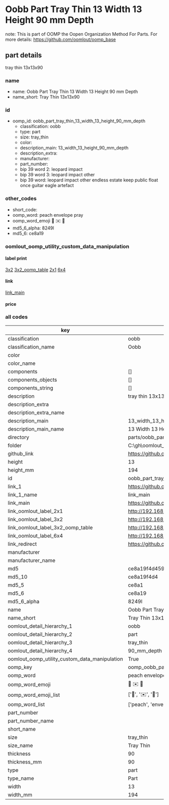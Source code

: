 # Oobb Part Tray Thin 13 Width 13 Height 90 mm Depth  

note: This is part of OOMP the Oopen Organization Method For Parts. For more details: https://github.com/oomlout/oomp_base

##  part details
  



tray thin 13x13x90



### name
* name: Oobb Part Tray Thin 13 Width 13 Height 90 mm Depth
* name_short: Tray Thin 13x13x90 
### id
* oomp_id: oobb_part_tray_thin_13_width_13_height_90_mm_depth
  * classification: oobb
  * type: part
  * size: tray_thin
  * color: 
  * description_main: 13_width_13_height_90_mm_depth
  * description_extra: 
  * manufacturer: 
  * part_number: 
  * bip 39 word 2: leopard impact
  * bip 39 word 3: leopard impact other
  * bip 39 word: leopard impact other endless estate keep public float once guitar eagle artefact

### other_codes
* short_code: 
* oomp_word: peach envelope pray
* oomp_word_emoji :peach: :envelope: :pray:
* md5_6_alpha: 8249l
* md5_6: ce8a19






### oomlout_oomp_utility_custom_data_manipulation
#### label print
[3x2](http://192.168.1.245:1112/?label=oomp%208249l)
[3x2_oomp_table](http://192.168.1.108:1112/?label=oomp%208249l)
[2x1](http://192.168.1.242:1112/?label=oomp%208249l)
[6x4](http://192.168.1.55:1112/?label=oomp%208249l)    

#### link

[link_main](https://github.com/oomlout/oomlout_oobb_version_4_generated_parts/tree/main/navigation_oomp/oobb/part/tray_thin/13_width_13_height_90_mm_depth/part)                              

#### price







### all codes 
| key | value |  
| --- | --- |  
| classification | oobb |  
| classification_name | Oobb |  
| color |  |  
| color_name |  |  
| components | [] |  
| components_objects | [] |  
| components_string | [] |  
| description | tray thin 13x13x90 |  
| description_extra |  |  
| description_extra_name |  |  
| description_main | 13_width_13_height_90_mm_depth |  
| description_main_name | 13 Width 13 Height 90 mm Depth |  
| directory | parts/oobb_part_tray_thin_13_width_13_height_90_mm_depth |  
| folder | C:\gh\oomlout_oobb_version_4_generated_parts\parts\oobb_part_tray_thin_13_width_13_height_90_mm_depth |  
| github_link | https://github.com/oomlout/oomlout_oomp_part_src/tree/main/parts/oobb_part_tray_thin_13_width_13_height_90_mm_depth |  
| height | 13 |  
| height_mm | 194 |  
| id | oobb_part_tray_thin_13_width_13_height_90_mm_depth |  
| link_1 | https://github.com/oomlout/oomlout_oobb_version_4_generated_parts/tree/main/navigation_oomp/oobb/part/tray_thin/13_width_13_height_90_mm_depth/part |  
| link_1_name | link_main |  
| link_main | https://github.com/oomlout/oomlout_oobb_version_4_generated_parts/tree/main/navigation_oomp/oobb/part/tray_thin/13_width_13_height_90_mm_depth/part |  
| link_oomlout_label_2x1 | http://192.168.1.242:1112/?label=oomp%208249l |  
| link_oomlout_label_3x2 | http://192.168.1.245:1112/?label=oomp%208249l |  
| link_oomlout_label_3x2_oomp_table | http://192.168.1.108:1112/?label=oomp%208249l |  
| link_oomlout_label_6x4 | http://192.168.1.55:1112/?label=oomp%208249l |  
| link_redirect | https://github.com/oomlout/oomlout_oobb_version_4_generated_parts/tree/main/parts/oobb_tray_thin_13_13_90 |  
| manufacturer |  |  
| manufacturer_name |  |  
| md5 | ce8a19f4d45935a1e726b49b3a1c7402 |  
| md5_10 | ce8a19f4d4 |  
| md5_5 | ce8a1 |  
| md5_6 | ce8a19 |  
| md5_6_alpha | 8249l |  
| name | Oobb Part Tray Thin 13 Width 13 Height 90 mm Depth |  
| name_short | Tray Thin 13x13x90  |  
| oomlout_detail_hierarchy_1 | oobb |  
| oomlout_detail_hierarchy_2 | part |  
| oomlout_detail_hierarchy_3 | tray_thin |  
| oomlout_detail_hierarchy_4 | 90_mm_depth |  
| oomlout_oomp_utility_custom_data_manipulation | True |  
| oomp_key | oomp_oobb_part_tray_thin_13_width_13_height_90_mm_depth |  
| oomp_word | peach envelope pray |  
| oomp_word_emoji | :peach: :envelope: :pray: |  
| oomp_word_emoji_list | [':peach:', ':envelope:', ':pray:'] |  
| oomp_word_list | ['peach', 'envelope', 'pray'] |  
| part_number |  |  
| part_number_name |  |  
| short_name |  |  
| size | tray_thin |  
| size_name | Tray Thin |  
| thickness | 90 |  
| thickness_mm | 90 |  
| type | part |  
| type_name | Part |  
| width | 13 |  
| width_mm | 194 |  
